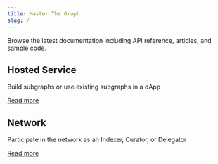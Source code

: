 ```yaml
---
title: Master The Graph
slug: /
---
```


Browse the latest documentation including API reference, articles, and sample code.

## Hosted Service

Build subgraphs or use existing subgraphs in a dApp

[Read more](hosted/introduction)

## Network

Participate in the network as an Indexer, Curator, or Delegator

[Read more](network/introduction)

